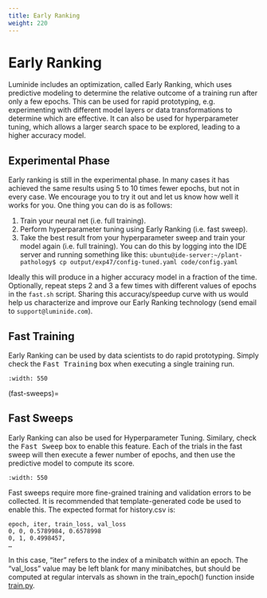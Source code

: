 ```yaml
---
title: Early Ranking
weight: 220
---
```


# Early Ranking

Luminide includes an optimization, called Early Ranking, which uses predictive modeling to determine the relative outcome of a training run after only a few epochs. This can be used for rapid prototyping, e.g. experimenting with different model layers or data transformations to determine which are effective. It can also be used for hyperparameter tuning, which allows a larger search space to be explored, leading to a higher accuracy model.

## Experimental Phase

Early ranking is still in the experimental phase.  In many cases it has achieved the same results using 5 to 10 times fewer epochs, but not in every case. We encourage you to try it out and let us know how well it works for you. One thing you can do is as follows:

1. Train your neural net (i.e. full training).
2. Perform hyperparameter tuning using Early Ranking (i.e. fast sweep).
3. Take the best result from your hyperparameter sweep and train your model again (i.e. full training). You can do this by logging into the IDE server and running something like this: `ubuntu@ide-server:~/plant-pathology$ cp output/exp47/config-tuned.yaml code/config.yaml`

Ideally this will produce in a higher accuracy model in a fraction of the time. Optionally, repeat steps 2 and 3 a few times with different values of epochs in the `fast.sh` script.  Sharing this accuracy/speedup curve with us would help us characterize and improve our Early Ranking technology (send email to `support@luminide.com`).

## Fast Training

Early Ranking can be used by data scientists to do rapid prototyping.  Simply check the <kbd>Fast Training</kbd> box when executing a single training run.

```{image} ../images/feb-fast-training.png
:width: 550
```

(fast-sweeps)=
## Fast Sweeps

  Early Ranking can also be used for Hyperparameter Tuning.  Similary, check the <kbd>Fast Sweep</kbd> box to enable this feature.  Each of the trials in the fast sweep will then execute a fewer number of epochs, and then use the predictive model to compute its score.

```{image} ../images/feb-fast-sweep.png
:width: 550
```

Fast sweeps require more fine-grained training and validation errors to be collected. It is recommended that template-generated code be used to enable this. The expected format for history.csv is:

```
epoch, iter, train_loss, val_loss
0, 0, 0.5789984, 0.6578998
0, 1, 0.4998457, 
…
```

In this case, “iter” refers to the index of a minibatch within an epoch. The “val_loss” value may be left blank for many minibatches, but should be computed at regular intervals as shown in the train_epoch() function inside [train.py](https://github.com/luminide/example-generic/blob/main/train.py).

